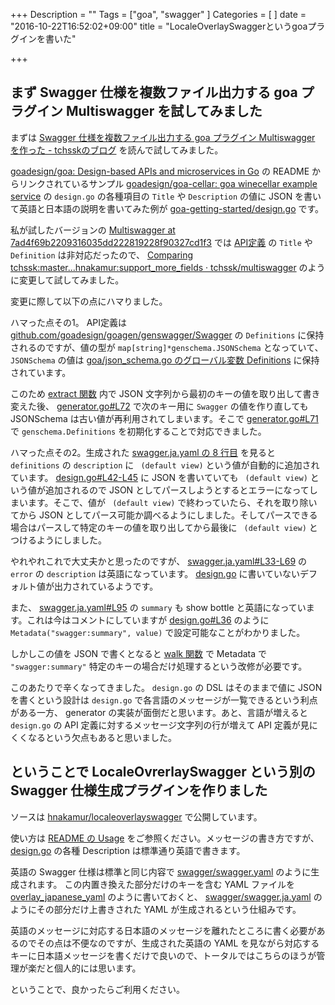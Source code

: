 +++
Description = ""
Tags = ["goa", "swagger"
]
Categories = [
]
date = "2016-10-22T16:52:02+09:00"
title = "LocaleOverlaySwaggerというgoaプラグインを書いた"

+++
## まず Swagger 仕様を複数ファイル出力する goa プラグイン Multiswagger を試してみました

まずは [Swagger 仕様を複数ファイル出力する goa プラグイン Multiswagger を作った - tchsskのブログ](http://tchssk.hatenablog.com/entry/2016/10/18/122215) を読んで試してみました。

[goadesign/goa: Design-based APIs and microservices in Go](https://github.com/goadesign/goa/) の README からリンクされているサンプル [goadesign/goa-cellar: goa winecellar example service](https://github.com/goadesign/goa-cellar) の `design.go` の各種項目の `Title` や `Description` の値に JSON を書いて英語と日本語の説明を書いてみた例が [goa-getting-started/design.go](https://github.com/hnakamur/goa-getting-started/blob/use_multiswagger/design/design.go) です。　

私が試したバージョンの [Multiswagger at 7ad4f69b2209316035dd222819228f90327cd1f3](https://github.com/tchssk/multiswagger/tree/7ad4f69b2209316035dd222819228f90327cd1f3) では [API定義](https://github.com/hnakamur/goa-getting-started/blob/4bef7925510700d8797831f3bb665eb87c8ca6b9/design/design.go#L8-L19) の `Title` や `Definition` は非対応だったので、 [Comparing tchssk:master...hnakamur:support_more_fields · tchssk/multiswagger](https://github.com/tchssk/multiswagger/compare/master...hnakamur:support_more_fields) のように変更して試してみました。

変更に際して以下の点にハマりました。

ハマった点その1。 API定義は [github.com/goadesign/goagen/genswagger/Swagger](https://godoc.org/github.com/goadesign/goa/goagen/gen_swagger#Swagger) の `Definitions` に保持されるのですが、値の型が `map[string]*genschema.JSONSchema` となっていて、 `JSONSchema` の値は [goa/json_schema.go のグローバル変数 Definitions](https://github.com/goadesign/goa/blob/4d19425396efa86b61d97c3cda0b00ec21f103f7/goagen/gen_schema/json_schema.go#L100) に保持されています。

このため [extract 関数](https://github.com/hnakamur/multiswagger/blob/ec57ee4e1b17d0b13091e0b3d17649796967ed64/generator.go#L142-L173) 内で JSON 文字列から最初のキーの値を取り出して書き変えた後、 [generator.go#L72](https://github.com/hnakamur/multiswagger/blob/ec57ee4e1b17d0b13091e0b3d17649796967ed64/generator.go#L72) で次のキー用に `Swagger` の値を作り直しても JSONSchema は古い値が再利用されてしまいます。そこで [generator.go#L71](https://github.com/hnakamur/multiswagger/blob/ec57ee4e1b17d0b13091e0b3d17649796967ed64/generator.go#L71) で `genschema.Definitions` を初期化することで対応できました。

ハマった点その2。生成された [swagger.ja.yaml の 8 行目](https://github.com/hnakamur/goa-getting-started/blob/4bef7925510700d8797831f3bb665eb87c8ca6b9/swagger/swagger.ja.yaml#L8)  を見ると `definitions` の `description` に ` (default view)` という値が自動的に追加されています。  [design.go#L42-L45](https://github.com/hnakamur/goa-getting-started/blob/4bef7925510700d8797831f3bb665eb87c8ca6b9/design/design.go#L42-L45) に JSON を書いていても ` (default view)` という値が追加されるので JSON としてパースしようとするとエラーになってしまいます。そこで、値が ` (default view)` で終わっていたら、それを取り除いてから JSON としてパース可能か調べるようにしました。そしてパースできる場合はパースして特定のキーの値を取り出してから最後に ` (default view)` とつけるようにしました。

やれやれこれで大丈夫かと思ったのですが、 [swagger.ja.yaml#L33-L69](https://github.com/hnakamur/goa-getting-started/blob/4bef7925510700d8797831f3bb665eb87c8ca6b9/swagger/swagger.ja.yaml#L33-L69) の `error` の `description` は英語になっています。 [design.go](https://github.com/hnakamur/goa-getting-started/blob/4bef7925510700d8797831f3bb665eb87c8ca6b9/design/design.go) に書いていないデフォルト値が出力されているようです。

また、 [swagger.ja.yaml#L95](https://github.com/hnakamur/goa-getting-started/blob/4bef7925510700d8797831f3bb665eb87c8ca6b9/swagger/swagger.ja.yaml#L95) の `summary` も show bottle と英語になっています。これは今はコメントにしていますが [design.go#L36](https://github.com/hnakamur/goa-getting-started/blob/4bef7925510700d8797831f3bb665eb87c8ca6b9/design/design.go#L36) のように `Metadata("swagger:summary", value)` で設定可能なことがわかりました。

しかしこの値を JSON で書くとなると [walk 関数](https://github.com/hnakamur/multiswagger/blob/ec57ee4e1b17d0b13091e0b3d17649796967ed64/generator.go#L175-L253) で Metadata で `"swagger:summary"` 特定のキーの場合だけ処理するという改修が必要です。

このあたりで辛くなってきました。 `design.go` の DSL はそのままで値に JSON を書くという設計は `design.go` で各言語のメッセージが一覧できるという利点がある一方、 generator の実装が面倒だと思います。あと、言語が増えると `design.go` の API 定義に対するメッセージ文字列の行が増えて API 定義が見にくくなるという欠点もあると思いました。


## ということで LocaleOvrerlaySwagger という別の Swagger 仕様生成プラグインを作りました

ソースは [hnakamur/localeoverlayswagger](https://github.com/hnakamur/localeoverlayswagger) で公開しています。

使い方は [README の Usage](https://github.com/hnakamur/localeoverlayswagger#usage) をご参照ください。メッセージの書き方ですが、 [design.go](https://github.com/hnakamur/goa-getting-started/blob/overlay_japanese_yaml/design/design.go) の各種 Description は標準通り英語で書きます。

英語の Swagger 仕様は標準と同じ内容で [swagger/swagger.yaml](https://github.com/hnakamur/goa-getting-started/blob/overlay_japanese_yaml/swagger/swagger.yaml) のように生成されます。 この内置き換えた部分だけのキーを含む YAML ファイルを [overlay_japanese_yaml](https://github.com/hnakamur/goa-getting-started/blob/overlay_japanese_yaml/locales/ja.yaml) のように書いておくと、 [swagger/swagger.ja.yaml](https://github.com/hnakamur/goa-getting-started/blob/overlay_japanese_yaml/swagger/swagger.ja.yaml) のようにその部分だけ上書きされた YAML が生成されるという仕組みです。

英語のメッセージに対応する日本語のメッセージを離れたところに書く必要があるのでその点は不便なのですが、生成された英語の YAML を見ながら対応するキーに日本語メッセージを書くだけで良いので、トータルではこちらのほうが管理が楽だと個人的には思います。

ということで、良かったらご利用ください。
